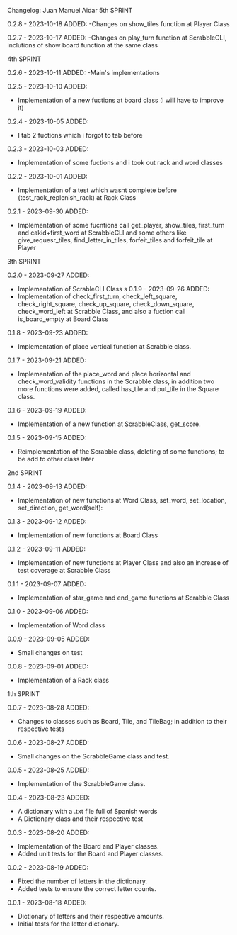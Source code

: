 Changelog: Juan Manuel Aidar
5th SPRINT

0.2.8 - 2023-10-18
ADDED:
-Changes on show_tiles function at Player Class

0.2.7 - 2023-10-17
ADDED:
-Changes on play_turn function at ScrabbleCLI, inclutions of show board function at the same class

4th SPRINT

0.2.6 - 2023-10-11
ADDED:
-Main's implementations
 
0.2.5 - 2023-10-10
ADDED: 
- Implementation of a new fuctions at board class (i will have to improve it)

0.2.4 - 2023-10-05
ADDED: 
- I tab 2 fuctions which i forgot to tab before

0.2.3 - 2023-10-03
ADDED:
- Implementation of some fuctions and i took out rack and word classes 

0.2.2 - 2023-10-01
ADDED:
- Implementation of a test which wasnt complete before (test_rack_replenish_rack) at Rack Class

0.2.1 - 2023-09-30
ADDED:
- Implementation of some fucntions call get_player, show_tiles, first_turn and cakid+first_word at ScrabbleCLI and some others like give_requesr_tiles, find_letter_in_tiles, forfeit_tiles and forfeit_tile at Player

3th SPRINT

0.2.0 - 2023-09-27
ADDED:
- Implementation of ScrableCLI Class
s
0.1.9 - 2023-09-26
ADDED:
- Implementation of check_first_turn, check_left_square, check_right_square, check_up_square, check_down_square, check_word_left at Scrabble Class, and also a fuction call is_board_empty at Board Class

0.1.8 - 2023-09-23
ADDED:
- Implementation of place vertical function at Scrabble class.

0.1.7 - 2023-09-21
ADDED:
- Implementation of the place_word and place horizontal and check_word_validity functions in the Scrabble class, in addition two more functions were added, called has_tile and put_tile in the Square class.

0.1.6 - 2023-09-19
ADDED:
- Implementation of a new function at ScrabbleClass, get_score.

0.1.5 - 2023-09-15
ADDED:
- Reimplementation of the Scrabble class, deleting of some functions; to be add to other class later

2nd SPRINT

0.1.4 - 2023-09-13
ADDED:
- Implementation of new functions at Word Class, set_word, set_location, set_direction, get_word(self):

0.1.3 - 2023-09-12
ADDED:
- Implementation of new functions at Board Class

0.1.2 - 2023-09-11
ADDED:
- Implementation of new functions at Player Class and also an increase of test coverage at Scrabble Class

0.1.1 - 2023-09-07
ADDED:
- Implementation of star_game and end_game functions at Scrabble Class

0.1.0 - 2023-09-06
ADDED:
- Implementation of Word class

0.0.9 - 2023-09-05
ADDED:
- Small changes on test

0.0.8 - 2023-09-01
ADDED:
- Implementation of a Rack class

1th SPRINT

0.0.7 - 2023-08-28
ADDED:
- Changes to classes such as Board, Tile, and TileBag; in addition to their respective tests

0.0.6 - 2023-08-27
ADDED:
- Small changes on the ScrabbleGame class and test.

0.0.5 - 2023-08-25
ADDED:
- Implementation of the ScrabbleGame class.

0.0.4 - 2023-08-23
ADDED:
- A dictionary with a .txt file full of Spanish words
- A Dictionary class and their respective test

0.0.3 - 2023-08-20
ADDED:
- Implementation of the Board and Player classes.
- Added unit tests for the Board and Player classes.

0.0.2 - 2023-08-19
ADDED:
- Fixed the number of letters in the dictionary.
- Added tests to ensure the correct letter counts.

0.0.1 - 2023-08-18
ADDED:
- Dictionary of letters and their respective amounts.
- Initial tests for the letter dictionary.
